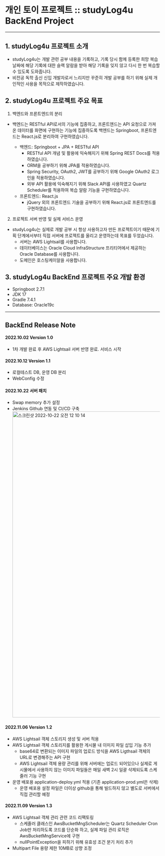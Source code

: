 # 개인 토이 프로젝트 :: studyLog4u BackEnd Project
-------------------------------------------

## 1. studyLog4u 프로젝트 소개
- studyLog4u는 개발 관련 공부 내용을 기록하고, 기록 당시 함께 등록한 희망 복습 날짜에 해당 기록에 대한 슬랙 알람을 받아 해당 기록을 잊지 않고 다시 한 번 복습할 수 있도록 도와줍니다.
- 비전공 독학 출신 신입 개발자로서 느리지만 꾸준히 개발 공부를 하기 위해 실제 개인적인 사용을 목적으로 제작하였습니다.

## 2. studyLog4u 프로젝트 주요 목표
1. 백엔드와 프론트엔드의 분리
- 백엔드는 RESTful API로서의 기능에 집중하고, 프론트엔드는 API 요청으로 가져온 데이터를 화면에 구현하는 기능에 집중하도록 백엔드는 Springboot, 프론트엔드는 React.js로 분리하여 구현하였습니다.

    - 백엔드: Springboot + JPA + RESTful API
        - RESTful API 개념 및 활용에 익숙해지기 위해 Spring REST Docs를 적용하였습니다.
        - ORM을 공부하기 위해 JPA를 적용하였습니다.
        - Spring Security, OAuth2, JWT를 공부하기 위해 Google OAuth2 로그인을 적용하였습니다.
        - 외부 API 활용에 익숙해지기 위해 Slack API를 사용하였고 Quartz Scheduler를 적용하여 복습 알람 기능을 구현하였습니다.
    - 프론트엔드: React.js
        - jQuery 외의 프론트엔드 기술을 공부하기 위해 React.js로 프론트엔드를 구현하였습니다.

2. 프로젝트 서버 반영 및 실제 서비스 운영
- studyLog4u는 실제로 개발 공부 시 항상 사용하고자 만든 프로젝트이기 때문에 기획 단계에서부터 직접 서버에 프로젝트를 올리고 운영하는데 목표를 두었습니다.
    - 서버는 AWS Lightsail를 사용합니다.
    - 데이터베이스는 Oracle Cloud InfraStructure 프리티어에서 제공하는 Oracle Database를 사용합니다.
    - 도메인은 호스팅케이알을 사용합니다.

## 3. studyLog4u BackEnd 프로젝트 주요 개발 환경
- Springboot 2.7.1
- JDK 17
- Gradle 7.4.1
- Database: Oracle19c

----------------------------------
## BackEnd Release Note
#### 2022.10.02 Version 1.0
- 1차 개발 완료 후 AWS Lightsail 서버 반영 완료. 서비스 시작 

#### 2022.10.12 Version 1.1
- 로컬테스트 DB, 운영 DB 분리
- WebConfig 수정 

#### 2022.10.22 서버 패치
- Swap memory 추가 설정 
- Jenkins Github 연동 및 CI/CD 구축
  <img width="994" alt="스크린샷 2022-10-22 오전 12 10 14" src="https://user-images.githubusercontent.com/98722435/197228962-34803c73-e726-463b-a85b-80ff55c9581b.png">

#### 2022.11.06 Version 1.2
- AWS Lightsail 객체 스토리지 생성 및 서버 적용
- AWS Lightsail 객체 스토리지를 활용한 게시물 내 이미지 파일 삽입 기능 추가
  - base64로 변환되는 이미지 파일의 업로드 방식을 AWS Ligthsail 객체의 URL로 변경해주는 API 구현
  - AWS Lightsail 객체 용량 관리를 위해 서버에는 업로드 되어있으나 실제로 게시물에서 사용하지 않는 이미지 파일들은 매일 새벽 2시 일괄 삭제되도록 스케줄러 기능 구현
- 운영 배포용 application-deploy.yml 적용 (기존 application-prod.yml은 삭제)
  - 운영 배포용 설정 파일은 더이상 github을 통해 빌드하지 않고 별도로 서버에서 직접 관리할 예정 

#### 2022.11.09 Version 1.3
- AWS Lightsail 객체 관리 관련 코드 리팩토링
  - 스케줄러 클래스인 AwsBucketMngScheduler는 Quartz Scheduler Cron Job만 처리하도록 코드를 단순화 하고, 실제 파일 관리 로직은 AwsBucketMngService에 구현
  - nullPointException을 피하기 위해 유효성 조건 분기 처리 추가
- Multipart File 용량 제한 10MB로 상향 조정 